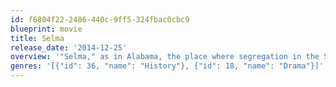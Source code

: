 ```yaml
---
id: f6804f22-2486-440c-9ff5-324fbac0cbc9
blueprint: movie
title: Selma
release_date: '2014-12-25'
overview: '"Selma," as in Alabama, the place where segregation in the South was at its worst, leading to a march that ended in violence, forcing a famous statement by President Lyndon B. Johnson that ultimately led to the signing of the Civil Rights Act.'
genres: '[{"id": 36, "name": "History"}, {"id": 18, "name": "Drama"}]'
---
```

